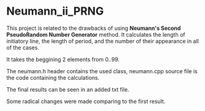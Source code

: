 # Neumann_ii_PRNG

This project is related to the drawbacks of using **Neumann's Second PseudoRandom Number Generator** method.
It calculates the length of initiatory line, the length of period, and the number of their appearance in all of the cases.

It takes the beggining 2 elements from 0..99.

The neumann.h header contains the used class, neumann.cpp source file is the code containing the calculations.

The final results can be seen in an added txt file.

Some radical changes were made comparing to the first result.


